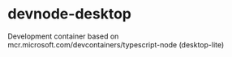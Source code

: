 # devnode-desktop
Development container based on mcr.microsoft.com/devcontainers/typescript-node (desktop-lite)
